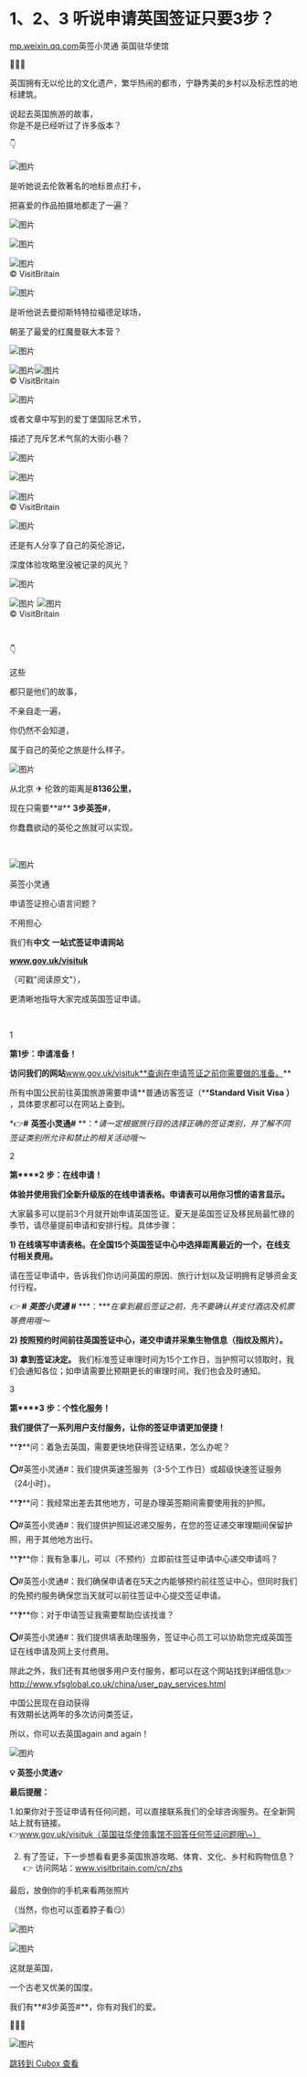 1、2、3 听说申请英国签证只要3步？
===================

[mp.weixin.qq.com](http://mp.weixin.qq.com/s?__biz=MzA3NDM4NjEyNA==&mid=506259131&idx=1&sn=4bea1e8a69f6424d9557863bf4fa1684&chksm=04d8d91833af500e9ba88e557f5fe52de7328c7019540499276086a2ebdefaba0e63b70ac600&mpshare=1&scene=1&srcid=0202CpMF6JwaehAcQOk5XrMc&sharer_sharetime=1675307915743&sharer_shareid=c58007142b3c8dd4da3163f5c61d6b7b#rd)英签小灵通 英国驻华使馆

💂💂💂

英国拥有无以伦比的文化遗产，繁华热闹的都市，宁静秀美的乡村以及标志性的地标建筑。

说起去英国旅游的故事，  
你是不是已经听过了许多版本？

👇


![图片](https://image.cubox.pro/article/2023020211353057991/21345.jpg?imageMogr2/quality/90/ignore-error/1)

是听她说去伦敦著名的地标景点打卡，

把喜爱的作品拍摄地都走了一遍？


![图片](https://image.cubox.pro/article/2023020211353084258/84624.jpg?imageMogr2/quality/90/ignore-error/1)

![图片](https://image.cubox.pro/article/2023020211353090215/74184.jpg?imageMogr2/quality/90/ignore-error/1)

![图片](https://image.cubox.pro/article/2023020211353034685/97470.jpg?imageMogr2/quality/90/ignore-error/1)  
© VisitBritain


![图片](https://image.cubox.pro/article/2023020211353057991/21345.jpg?imageMogr2/quality/90/ignore-error/1)

是听他说去曼彻斯特特拉福德足球场，

朝圣了最爱的红魔曼联大本营？


![图片](https://image.cubox.pro/article/2023020211353084258/84624.jpg?imageMogr2/quality/90/ignore-error/1)

![图片](https://image.cubox.pro/article/2023020211353045131/68273.jpg?imageMogr2/quality/90/ignore-error/1)![图片](https://image.cubox.pro/article/2023020211353095333/11108.jpg?imageMogr2/quality/90/ignore-error/1)  
© VisitBritain  


![图片](https://image.cubox.pro/article/2023020211353057991/21345.jpg?imageMogr2/quality/90/ignore-error/1)

或者文章中写到的爱丁堡国际艺术节，

描述了充斥艺术气氛的大街小巷？


![图片](https://image.cubox.pro/article/2023020211353084258/84624.jpg?imageMogr2/quality/90/ignore-error/1)

![图片](https://image.cubox.pro/article/2023020211353080043/87747.jpg?imageMogr2/quality/90/ignore-error/1)

![图片](https://image.cubox.pro/article/2023020211353095168/70512.jpg?imageMogr2/quality/90/ignore-error/1)  
© VisitBritain


![图片](https://image.cubox.pro/article/2023020211353057991/21345.jpg?imageMogr2/quality/90/ignore-error/1)

还是有人分享了自己的英伦游记，

深度体验攻略里没被记录的风光？


![图片](https://image.cubox.pro/article/2023020211353084258/84624.jpg?imageMogr2/quality/90/ignore-error/1)


![图片](https://image.cubox.pro/article/2023020211353025600/95029.jpg?imageMogr2/quality/90/ignore-error/1) ![图片](https://image.cubox.pro/article/2023020211353087199/76240.jpg?imageMogr2/quality/90/ignore-error/1)   
© VisitBritain   

<br />

👇

这些

都只是他们的故事，

不亲自走一遍，

你仍然不会知道，

属于自己的英伦之旅是什么样子。

![图片](https://image.cubox.pro/article/2023020211353049976/11641.jpg?imageMogr2/quality/90/ignore-error/1)

从北京 ✈ 伦敦的距离是**8136公里，**

现在只需要**#** **3步英签#**，

你蠢蠢欲动的英伦之旅就可以实现。

<br />

![图片](https://image.cubox.pro/article/2023020211353086801/58972.jpg?imageMogr2/quality/90/ignore-error/1)  


英签小灵通

申请签证担心语言问题？

不用担心

我们有**中文** **一站式签证申请网站**

**www.gov.uk/visituk**

（可戳"阅读原文"），

更清晰地指导大家完成英国签证申请。


<br />


1


**第1步：申请准备！**

**访问我们的网站**www.gov.uk/visituk**查询在申请签证之前你需要做的准备。**

所有中国公民前往英国旅游需要申请**普通访客签证（****Standard Visit Visa** **）** ，具体要求都可以在网站上查到。

*👉**#** **英签小灵通#** **：**请一定根据旅行目的选择正确的签证类别，并了解不同签证类别所允许和禁止的相关活动哦～*


2


**第****2** **步：在线申请！**

**体验并使用我们全新升级版的在线申请表格。申请表可以用你习惯的语言显示。**

大家最多可以提前3个月就开始申请英国签证。夏天是英国签证及移民局最忙碌的季节，请尽量提前申请和安排行程。具体步骤：

**1) 在线填写申请表格。在全国15个英国签证中心中选择距离最近的一个，在线支付相关费用。**   

请在签证申请中，告诉我们你访问英国的原因、旅行计划以及证明拥有足够资金支付行程。

*👉* ***#*** ***英签小灵通* *#*** ***：****在拿到最后签证之前，先不要确认并支付酒店及机票等费用哦～*

**2) 按照预约时间前往英国签证中心，递交申请并采集生物信息（指纹及照片）。**

**3)** ****拿到签证决定。**** 我们标准签证审理时间为15个工作日，当护照可以领取时，我们会通知各位；如申请需要比预期更长的审理时间，我们也会及时通知。


3


**第****3** **步：个性化服务！**

**我们提供了一系列用户支付服务，让你的签证申请更加便捷！**

**❓**问：着急去英国，需要更快地获得签证结果，怎么办呢？

**⭕**#英签小灵通#：我们提供英速签服务（3-5个工作日）或超级快速签证服务（24小时）。

**❓**问：我经常出差去其他地方，可是办理英签期间需要使用我的护照。

**⭕**#英签小灵通#：我们提供护照延迟递交服务，在您的签证递交审理期间保留护照，用于其他地方出行。

**❓**你：我有急事儿，可以（不预约）立即前往签证申请中心递交申请吗？

**⭕**#英签小灵通#：我们确保申请者在5天之内能够预约前往签证中心，但同时我们的免预约服务确保您当天就可以前往签证中心提交签证申请。

**❓**你：对于申请签证我需要帮助应该找谁？

**⭕**#英签小灵通#：我们提供填表助理服务，签证中心员工可以协助您完成英国签证在线申请及网上支付费用。

除此之外，我们还有其他很多用户支付服务，都可以在这个网站找到详细信息👉http://www.vfsglobal.co.uk/china/user_pay_services.html


中国公民现在自动获得  
有效期长达两年的多次访问类签证，

所以，你可以去英国again and again！


![图片](https://image.cubox.pro/article/2023020211353053814/69116.jpg?imageMogr2/quality/90/ignore-error/1 "1529043789204724.jpg")

**💡 英签小灵通💡**


**最后提醒：**

1.如果你对于签证申请有任何问题，可以直接联系我们的全球咨询服务。在全新网站上就有链接。  
👉www.gov.uk/visituk（英国驻华使领事馆不回答任何签证问题哦\~）

2. 有了签证，下一步想看看更多英国旅游攻略、体育、文化、乡村和购物信息？  
👉 访问网站：www.visitbritain.com/cn/zhs


最后，放倒你的手机来看两张照片

（当然，你也可以歪着脖子看😏）

![图片](https://image.cubox.pro/article/2023020211353061711/75226.jpg?imageMogr2/quality/90/ignore-error/1)

![图片](https://image.cubox.pro/article/2023020211353028922/59501.jpg?imageMogr2/quality/90/ignore-error/1)

这就是英国，

一个古老又优美的国度。

我们有**#3步英签#**，你有对我们的爱。

💂💂💂

![图片](https://image.cubox.pro/article/2023020211353021355/45444.jpg?imageMogr2/quality/90/ignore-error/1)

[跳转到 Cubox 查看](https://cubox.pro/my/card?id=7020662402488208110)
